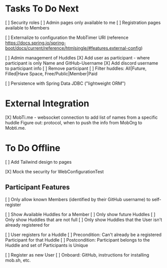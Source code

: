 # Tasks To Do Next

[ ] Security roles
    [ ] Admin pages only available to me
    [ ] Registration pages available to Members

[ ] Externalize to configuration the MobTimer URI (reference https://docs.spring.io/spring-boot/docs/current/reference/htmlsingle/#features.external-config) 

[ ] Admin management of Huddles
    [X] Add user as participant - where participant is only Name and GitHub-Username
    [X] Add discord username to participant info
    [ ] Remove participant
    [ ] Filter huddles: All|Future, Filled|Have Space, Free/Public|Member|Paid

[ ] Persistence with Spring Data JDBC ("lightweight ORM")

# External Integration

[X] MobTi.me - websocket connection to add list of names from a specific huddle
    Figure out: protocol, when to push the info from MobOrg to Mobti.me.

# To Do Offline

[ ] Add Tailwind design to pages

[X] Mock the security for WebConfigurationTest

## Participant Features

[ ] Only allow known Members (identified by their GitHub username) to self-register

[ ] Show Available Huddles for a Member
    [ ] Only show future Huddles
    [ ] Only show Huddles that are not full
    [ ] Only show Huddles that the User isn't already registered for

[ ] User registers for a Huddle
    [ ] Precondition: Can't already be a registered Participant for that Huddle
    [ ] Postcondition: Participant belongs to the Huddle and set of Participants is Unique

[ ] Register as new User
    [ ] Onboard: GitHub, instructions for installing mob.sh, etc.